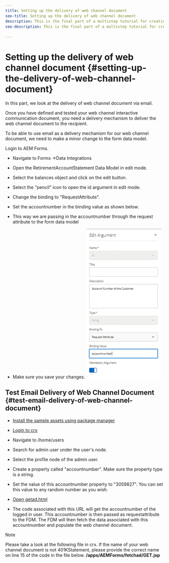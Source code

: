 ```yaml
---
title: Setting up the delivery of web channel document
seo-title: Setting up the delivery of web channel document
description: This is the final part of a multistep tutorial for creating your first interactive communications document. In this part, we look at the delivery of web channel document via email.
seo-description: This is the final part of a multistep tutorial for creating your first interactive communications document. In this part, we look at the delivery of web channel document via email.

---
```


# Setting up the delivery of web channel document {#setting-up-the-delivery-of-web-channel-document}


 In this part, we look at the delivery of web channel document via email.

Once you have defined and tested your web channel interactive communication document, you need a delivery mechanism to deliver the web channel document to the recipient.

To be able to use email as a delivery mechanism for our web channel document, we need to make a minor change to the form data model.

Login to AEM Forms.

* Navigate to Forms -&gt;Data Integrations

* Open the RetirementAccountStatement Data Model in edit mode.

* Select the balances object and click on the edit button.

* Select the "pencil" icon to open the id argument in edit mode.

* Change the binding to "RequestAttribute".

* Set the  accountnumber  in the binding value as shown below.

* This way we are passing in the  accountnumber  through the request attribute to the form data model

* Make sure you save your changes.
![fdm](assets/requestattribute.gif) 

## Test Email Delivery of Web Channel Document {#test-email-delivery-of-web-channel-document}

* [Install the sample assets using package manager](assets/webchanneldelivery.zip)
* [Login to crx](http://localhost:4502/crx/de/index.jsp#)

* Navigate to /home/users

* Search for admin user  under  the user's node.

* Select the profile node of the admin user.

* Create a property called "accountnumber". Make sure the property type is a string.

* Set the value of this accountnumber property to "3059827". You can set this value to any random number as you wish.

* [Open getad.html](http://localhost:4502/content/getad.html)

* The code associated with this URL will get the accountnumber of the logged in user. This accountnumber is then passed as requestattribute to the FDM. The FDM will then fetch the data associated with this  accountnumber and populate the web channel document.
>[!NOTE]
Please take a look at the following file in crx. If the name of your web channel document is not 401KStatement, please provide the correct name on line 15 of the code in the file below.
**/apps/AEMForms/fetchad/GET.jsp**
